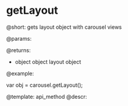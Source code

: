getLayout
=============

@short: gets layout object with carousel views
	

@params:

@returns: 
- object	object		layout object

@example:

var obj = carousel.getLayout();

@template:	api_method
@descr:

